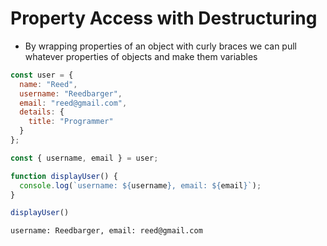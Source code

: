 # Property Access with Destructuring

- By wrapping properties of an object with curly braces we can pull whatever properties of objects and make them variables

```javascript
const user = {
  name: "Reed",
  username: "Reedbarger",
  email: "reed@gmail.com",
  details: {
    title: "Programmer"  
  }  
};

const { username, email } = user;

function displayUser() {
  console.log(`username: ${username}, email: ${email}`);  
}

displayUser()
```
```
username: Reedbarger, email: reed@gmail.com
```
